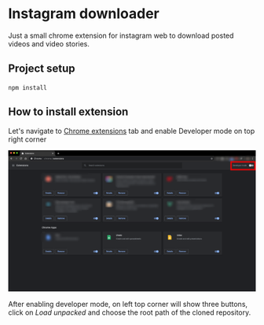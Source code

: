 # Instagram downloader

Just a small chrome extension for instagram web to download posted videos and video stories.

## Project setup
```
npm install
```

## How to install extension
Let's navigate to [Chrome extensions](chrome://extensions) tab and enable Developer mode on top right corner

![GitHub Logo](assets/readme/enable-dev.png)


After enabling developer mode, on left top corner will show three buttons, click on *Load unpacked* and choose the root path of the cloned repository.
